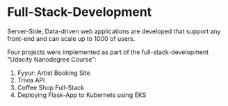 # Full-Stack-Development
Server-Side, Data-driven web applications are developed that support any front-end and can scale up to 1000 of users.

Four projects were implemented as part of the full-stack-development "Udacity Nanodegree Course":
1. Fyyur: Artist Booking Site 
2. Trivia API 
3. Coffee Shop Full-Stack
4. Deploying Flask-App to Kubernets using EKS
